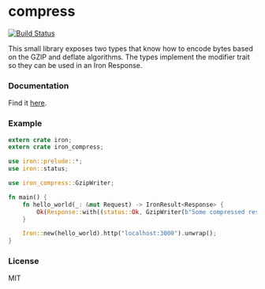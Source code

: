 # compress
[![Build Status](https://travis-ci.org/gsquire/compress.svg?branch=master)](https://travis-ci.org/gsquire/compress)

This small library exposes two types that know how to encode bytes based on the GZIP and deflate
algorithms. The types implement the modifier trait so they can be used in an Iron Response.

### Documentation
Find it [here](https://gsquire.github.io/doc/iron_compress/iron_compress).

### Example
```rust
extern crate iron;
extern crate iron_compress;

use iron::prelude::*;
use iron::status;

use iron_compress::GzipWriter;

fn main() {
    fn hello_world(_: &mut Request) -> IronResult<Response> {
        Ok(Response::with((status::Ok, GzipWriter(b"Some compressed response"))))
    }

    Iron::new(hello_world).http("localhost:3000").unwrap();
}
```

### License
MIT
